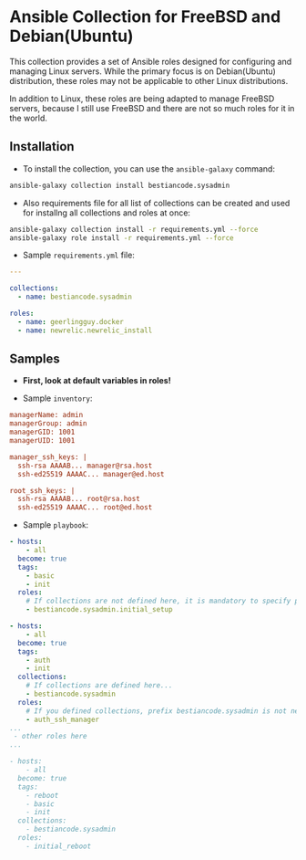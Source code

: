# Ansible Collection for FreeBSD and Debian(Ubuntu)

This collection provides a set of Ansible roles designed for configuring and managing Linux servers. While the primary focus is on Debian(Ubuntu) distribution, these roles may not be applicable to other Linux distributions.

In addition to Linux, these roles are being adapted to manage FreeBSD servers, because I still use FreeBSD and there are not so much roles for it in the world.

## Installation

* To install the collection, you can use the `ansible-galaxy` command:

```bash
ansible-galaxy collection install bestiancode.sysadmin
```

* Also requirements file for all list of collections can be created and used for installng all collections and roles at once:

```bash
ansible-galaxy collection install -r requirements.yml --force
ansible-galaxy role install -r requirements.yml --force
```

* Sample `requirements.yml` file:

```yaml
---

collections:
  - name: bestiancode.sysadmin

roles:
  - name: geerlingguy.docker
  - name: newrelic.newrelic_install
```

## Samples

* **First, look at default variables in roles!**

* Sample `inventory`:

```ini
managerName: admin
managerGroup: admin
managerGID: 1001
managerUID: 1001

manager_ssh_keys: |
  ssh-rsa AAAAB... manager@rsa.host
  ssh-ed25519 AAAAC... manager@ed.host

root_ssh_keys: |
  ssh-rsa AAAAB... root@rsa.host
  ssh-ed25519 AAAAC... root@ed.host
```

* Sample `playbook`:

```yaml
- hosts:
    - all
  become: true
  tags:
    - basic
    - init
  roles:
    # If collections are not defined here, it is mandatory to specify prefix bestiancode.sysadmin!
    - bestiancode.sysadmin.initial_setup

- hosts:
    - all
  become: true
  tags:
    - auth
    - init
  collections:
    # If collections are defined here...
    - bestiancode.sysadmin
  roles:
    # If you defined collections, prefix bestiancode.sysadmin is not needed.
    - auth_ssh_manager
...
 - other roles here
...

- hosts:
    - all
  become: true
  tags:
    - reboot
    - basic
    - init
  collections:
    - bestiancode.sysadmin
  roles:
    - initial_reboot
```

